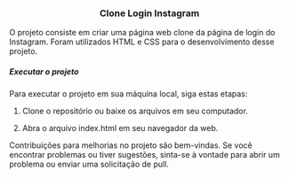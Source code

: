 <h3 align="center"> Clone Login Instagram </h3>

<p>
  O projeto consiste em criar uma página web clone da página de login do Instagram. Foram utilizados HTML e CSS para o desenvolvimento desse projeto.
</p>


<h5>Executar o projeto</h5>
<p>
Para executar o projeto em sua máquina local, siga estas etapas:

1. Clone o repositório ou baixe os arquivos em seu computador.

2. Abra o arquivo index.html em seu navegador da web.
</p>

<p>
Contribuições para melhorias no projeto são bem-vindas. Se você encontrar problemas ou tiver sugestões, sinta-se à vontade para abrir um problema ou enviar uma solicitação de pull.
</p>